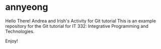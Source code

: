 # annyeong
Hello There!
Andrea and Irish's Activity for Git tutorial
This is an example repository for the Git tutorial for IT 332: Integrative Programming and Technologies.

Enjoy!
